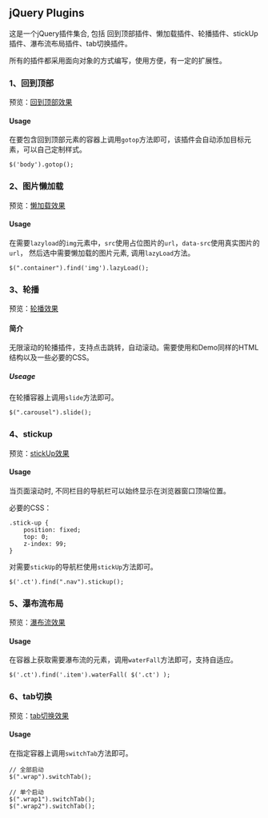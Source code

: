 ## jQuery Plugins

这是一个jQuery插件集合, 包括 回到顶部插件、懒加载插件、轮播插件、stickUp插件、瀑布流布局插件、tab切换插件。

所有的插件都采用面向对象的方式编写，使用方便，有一定的扩展性。


### 1、回到顶部
预览：[回到顶部效果](https://zhoupenghui0913.github.io/jQuery-plugins/gotop/index.html)

#### Usage

在要包含回到顶部元素的容器上调用`gotop`方法即可，该插件会自动添加目标元素，可以自己定制样式。
```
$('body').gotop();
```

### 2、图片懒加载

预览：[懒加载效果](https://zhoupenghui0913.github.io/jQuery-plugins/lazyload/index.html)

#### Usage

在需要`lazyload`的`img`元素中，`src`使用占位图片的`url`，`data-src`使用真实图片的`url`， 然后选中需要懒加载的图片元素, 调用`lazyLoad`方法。

```
$(".container").find('img').lazyLoad();
```

### 3、轮播

预览：[轮播效果](https://zhoupenghui0913.github.io/jQuery-plugins/slide/index.html)

#### 简介

无限滚动的轮播插件，支持点击跳转，自动滚动。需要使用和Demo同样的HTML结构以及一些必要的CSS。

##### Useage

在轮播容器上调用`slide`方法即可。

```
$(".carousel").slide();
```

### 4、stickup

预览：[stickUp效果](https://zhoupenghui0913.github.io/jQuery-plugins/stickup/index.html)

#### Usage

当页面滚动时, 不同栏目的导航栏可以始终显示在浏览器窗口顶端位置。

必要的CSS：
```
.stick-up {
    position: fixed;
    top: 0;
    z-index: 99;
}
```

对需要`stickUp`的导航栏使用`stickUp`方法即可。

```
$('.ct').find(".nav").stickup();
```

### 5、瀑布流布局

预览：[瀑布流效果](https://zhoupenghui0913.github.io/jQuery-plugins/waterfall/index.html)

#### Usage

在容器上获取需要瀑布流的元素，调用`waterFall`方法即可，支持自适应。
```
$('.ct').find('.item').waterFall( $('.ct') );
```

### 6、tab切换

预览：[tab切换效果](https://zhoupenghui0913.github.io/jQuery-plugins/tabchange/index.html)

#### Usage

在指定容器上调用`switchTab`方法即可。
```
// 全部启动
$(".wrap").switchTab();

// 单个启动
$(".wrap1").switchTab();
$(".wrap2").switchTab();
```
